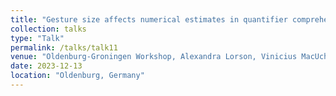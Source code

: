 ```yaml
---
title: "Gesture size affects numerical estimates in quantifier comprehension"
collection: talks
type: "Talk"
permalink: /talks/talk11
venue: "Oldenburg-Groningen Workshop, Alexandra Lorson, Vinicius MacUch Silva, Bodo Winter, Christopher Hart"
date: 2023-12-13
location: "Oldenburg, Germany"
---
```


